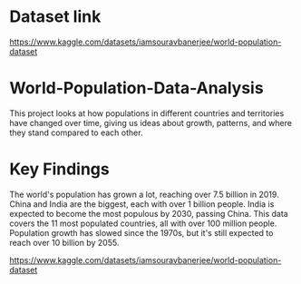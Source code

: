 # Dataset link
https://www.kaggle.com/datasets/iamsouravbanerjee/world-population-dataset

# World-Population-Data-Analysis
This project looks at how populations in different countries and territories have changed over time, giving us ideas about growth, patterns, and where they stand compared to each other.

# Key Findings
The world's population has grown a lot, reaching over 7.5 billion in 2019. China and India are the biggest, each with over 1 billion people. India is expected to become the most populous by 2030, passing China. This data covers the 11 most populated countries, all with over 100 million people. Population growth has slowed since the 1970s, but it's still expected to reach over 10 billion by 2055.

https://www.kaggle.com/datasets/iamsouravbanerjee/world-population-dataset
